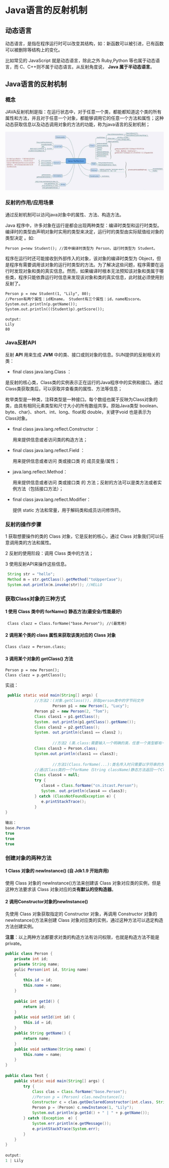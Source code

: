 # Java语言的反射机制

## 动态语言

动态语言，是指在程序运行时可以改变其结构，如：新函数可以被引进，已有函数可以被删除等结构上的变化。

比如常见的 JavaScript 就是动态语言，除此之外 Ruby,Python 等也属于动态语言，而 C、C++则不属于动态语言。从反射角度说， **Java 属于半动态语言**。



## Java语言的反射机制

### 概念

JAVA反射机制是指：在运行状态中，对于任意一个类，都能都知道这个类的所有属性和方法，并且对于任意一个对象，都能够调用它的任意一个方法和属性；这种动态获取信息以及动态调用对象的方法的功能，称为java语言的反射机制；

![image-20200302142337417](images/java_reflection.png)



### 反射的作用/应用场景

通过反射机制可以访问java对象中的属性、方法、构造方法。

 Java 程序中，许多对象在运行是都会出现两种类型：编译时类型和运行时类型。 编译时的类型由声明对象时实用的类型来决定，运行时的类型由实际赋值给对象的类型决定 。如:

```
Person p=new Student(); //其中编译时类型为 Person，运行时类型为 Student。
```

程序在运行时还可能接收到外部传入的对象，该对象的编译时类型为 Object，但是程序有需要调用该对象的运行时类型的方法。为了解决这些问题，程序需要在运行时发现对象和类的真实信息。然而，如果编译时根本无法预知该对象和类属于哪些类，程序只能依靠运行时信息来发现该对象和类的真实信息，此时就必须使用到反射了。

```
Person p = new Student(1, "Lily", 80);
//Person有两个属性：id和name， Student有三个属性：id，name和score。
System.out.println(p.getName());
System.out.println(((Student)p).getScore());

output:
Lily
80
```



### Java反射API

反射 **API** 用来生成 **JVM** 中的类、接口或则对象的信息。SUN提供的反射相关的类：

- final class  java.lang.Class<T> ：

​       是反射的核心类，Class类的实例表示正在运行的Java程序中的实例和接口。通过Class类获取类后，可以获取并查看类的属性、方法等信息；

枚举类型是一种类，注释类型是一种接口。每个数组也属于反映为Class对象的类，由具有相同元素类型和尺寸大小的所有数组共享。原始Java类型  boolean、byte、char}、short、int、long、float和 double，关键字void 也是表示为 Class对象。

- final class java.lang.reflect.Constructor<T> ：

  用来提供信息或者访问类的构造方法；

- final class java.lang.reflect.Field ：

  用来提供信息或者访问 类或接口类 的 成员变量/属性；

- java.lang.reflect.Method：

  用来提供信息或者访问 类或接口类 的 方法；反射的方法可以是类方法或者实例方法（包括接口方法）；

- final class java.lang.reflect.Modifier：

  提供 static 方法和常量，用于解码类和成员访问修饰符。

  

### 反射的操作步骤

1 获取想要操作的类的 Class 对象，它是反射的核心，通过 Class 对象我们可以任意调用类的方法和属性。

2 反射的使用阶段：调用 Class 类中的方法；

3 使用反射API来操作这些信息。

```java
 String str = "hello";
 Method m = str.getClass().getMethod("toUpperCase");
 System.out.println(m.invoke(str)); //HELLO
```



### 获取Class对象的三种方式

#### 1 使用 Class 类中的 forName() 静态方法(最安全/性能最好)

```
 Class clazz = Class.forName("base.Person"); //(最常用)
```

#### 2 调用某个类的 class 属性来获取该类对应的 Class 对象

```
Class clazz = Person.class;
```

#### 3 调用某个对象的 getClass() 方法

```
Person p = new Person();
Class clazz = p.getClass();
```

实战：

```java
 public static void main(String[] args) {
             //方法2：(对象.getClass())，获取person类中的字节码文件
   					 Person p1 = new Person(1, "Lucy");
             Person p2 = new Person(2, "Tom");
             Class class1 = p1.getClass();
             System. out.println(p1.getClass().getName());
             Class class2 = p2.getClass();
             System. out.println(class1 == class2 );    
   
   					 //方法2 (类.class:需要输入一个明确的类，任意一个类型都有一个静态的class属性)
             Class class3 = Person.class;
             System.out.println(class1 == class3);
   
   					 //方法1(Class.forName(...):类名传入时只需要以字符串的方式传入即可)
             //通过Class类的一个forName（String className)静态方法返回一个Class对象，className必须是全路径名称；
             Class class4 = null;
             try {
                class4 = Class.forName("cn.itcast.Person");
                System. out.println(class4 == class3);
             } catch (ClassNotFoundException e) {
                e.printStackTrace();
             }
}

输出：
base.Person
true
true
true
```



### 创建对象的两种方法

#### 1 Class 对象的 newInstance() (自 Jdk1.9 开始弃用)

使用 Class 对象的 newInstance()方法来创建该 Class 对象对应类的实例，但是这种方法要求该 Class 对象对应的类**有默认的空构造器**。

#### 2 调用Constructor对象的newInstance()

先使用 Class 对象获取指定的 Constructor 对象，再调用 Constructor 对象的 newInstance()方法来创建 Class 对象对应类的实例，通过这种方法可以选定构造方法创建实例。

**注意**：以上两种方法都要求对类的构造方法有访问权限，也就是构造方法不能是 private。

```java
public class Person {
	private int id;
	private String name;
	pulic Person(int id, String name)
	{
		this.id = id;
		this.name = name;
	}

	public int getId() {
		return id;
	}
	public void setId(int id) {
		this.id = id;
	}
	public String getName() {
		return name;
	}
	public void setName(String name) {
		this.name = name;
	}
}

public class Test {
	public static void main(String[] args) {
		try {
			Class clas = Class.forName("base.Person");
			//Person p = (Person) clas.newInstance();
			Constructor c = clas.getDeclaredConstructor(int.class, String.class);
			Person p = (Person) c.newInstance(1, "Lily");			
			System.out.println(p.getId() + " | " + p.getName());
		} catch (Exception  e) {
			System.err.println(e.getMessage());
			e.printStackTrace(System.err);
		} 	
	}
}

output:
1 | Lily
```





